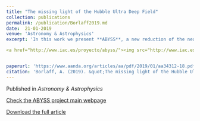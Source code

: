 ```yaml
---
title: "The missing light of the Hubble Ultra Deep Field"
collection: publications
permalink: /publication/Borlaff2019.md
date:  21-01-2019 
venue: 'Astronomy & Astrophysics'
excerpt: 'In this work we present **ABYSS**, a new reduction of the near-infrared observations of the Hubble Ultra Deep Field with the WFC3/IR of the Hubble Space Telescope. As a result, we successfully recover the outskirts of galaxies, increasing the depth of the HUDF by reducing the systematic biases. This new version of the HUDF recovers the light around massive galaxies to an unprecedented detail. We conclude that these methods can be highly beneficial for many future space missions, such as JWST and Euclid.'

<a href="http://www.iac.es/proyecto/abyss/"><img src="http://www.iac.es/proyecto/abyss/media/IMAGES/hudf_abyss_lite_2.png" width="500">


paperurl: 'https://www.aanda.org/articles/aa/pdf/2019/01/aa34312-18.pdf'
citation: 'Borlaff, A. (2019). &quot;The missing light of the Hubble Ultra Deep Field. &quot; <i> Astronomy & Astrophysics </i>. 1(1).'
---
```

Published in *Astronomy & Astrophysics*

[Check the ABYSS project main webpage](http://www.iac.es/proyecto/abyss/)

[Download the full article](https://arxiv.org/abs/1810.00002)
